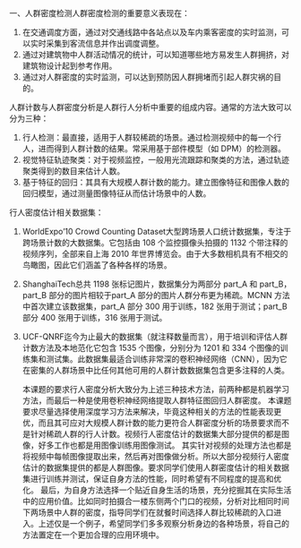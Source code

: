 一、人群密度检测人群密度检测的重要意义表现在：
1. 在交通调度方面，通过对交通线路中各站点以及车内乘客密度的实时监测，可以实时采集到客流信息并作出调度调整。
2. 通过对建筑物中人群活动情况的统计，可以知道哪些地方易发生人群拥挤，对建筑物设计起到参考作用。
3. 通过对人群密度的实时监测，可以达到预防因人群拥堵而引起人群灾祸的目的。

人群计数与人群密度分析是人群行人分析中重要的组成内容。通常的方法大致可以分为三种：
1. 行人检测：最直接，适用于人群较稀疏的场景。通过检测视频中的每一个行人，进而得到人群计数的结果。常采用基于部件模型（如 DPM）的检测器。
2. 视觉特征轨迹聚类：对于视频监控，一般用光流跟踪和聚类的方法，通过轨迹聚类得到的数目来估计人数。
3. 基于特征的回归：其具有大规模人群计数的能力。建立图像特征和图像人数的回归模型，通过测量图像特征从而估计场景中的人数。

行人密度估计相关数据集：
1. WorldExpo’10 Crowd Counting Dataset大型跨场景人口统计数据集，专注于跨场景计数的大数据集。它包括由 108 个监控摄像头拍摄的 1132 个带注释的视频序列，全部来自上海 2010 年世界博览会。由于大多数相机具有不相交的鸟瞰图，因此它们涵盖了各种各样的场景。
2. ShanghaiTech总共 1198 张标记图片，数据集分为两部分 part_A 和 part_B，part_B 部分的图片相较于part_A 部分的图片人群分布更为稀疏。MCNN 方法中首次建立该数据集，part_A 部分 300 用于训练，182 张用于测试；part_B 部分 400 张用于训练，316 张用于测试。
3. UCF-QNRF迄今为止最大的数据集（就注释数量而言），用于培训和评估人群计数方法及本地范化它包含 1535 个图像，分别分为 1201 和 334 个图像的训练集和测试集。此数据集最适合训练非常深的卷积神经网络（CNN），因为它在密集的人群场景中比任何其他可用的人群计数数据集包含更多注释的人类。

    本课题的要求行人密度分析大致分为上述三种技术方法，前两种都是机器学习方法，而最后一种是使用卷积神经网络提取人群特征图回归人群密度。
本课题要求尽量选择使用深度学习方法来解决，毕竟这种相关的方法的性能表现更优，而且其可应对大规模人群计数的能力更符合人群密度分析的场景要求而不是针对稀疏人群的行人计数。视频行人密度估计的数据集大部分提供的都是图像，好多工作也都是用图像训练用图像测试。
    其实针对视频的处理方法也都是将视频中每帧图像提取出来，然后再对图像做分析。所以大部分视频行人密度估计的数据集提供的都是人群图像。要求同学们使用人群密度估计的相关数据集进行训练并测试，保证自身方法的性能，同时希望有不同程度的提高和优化。
    最后，为自身方法选择一个贴近自身生活的场景，充分挖掘其在实际生活中的应用价值。比如同时拍摄合一楼东侧两个门口的视频，分析对比相同时间下两场景中人群的密度，指导同学们在就餐时间选择人群比较稀疏的入口进入。上述仅是一个例子，希望同学们多多观察分析身边的各种场景，将自己的方法置定在一个更加合理的应用环境中。
